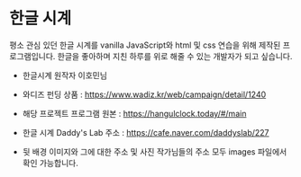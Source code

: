 # 한글 시계

평소 관심 있던 한글 시계를 vanilla JavaScript와 html 및 css 연습을 위해 제작된 프로그램입니다.
한글을 좋아하며 지친 하루를 위로 해줄 수 있는 개발자가 되고 싶습니다.

- 한글시계 원작자 이호민님
- 와디즈 펀딩 상품 : https://www.wadiz.kr/web/campaign/detail/1240
- 해당 프로젝트 프로그램 원본 : https://hangulclock.today/#/main
- 한글 시계 Daddy's Lab 주소 : https://cafe.naver.com/daddyslab/227

- 뒷 배경 이미지와 그에 대한 주소 및 사진 작가님들의 주소 모두 images 파일에서 확인 가능합니다.
